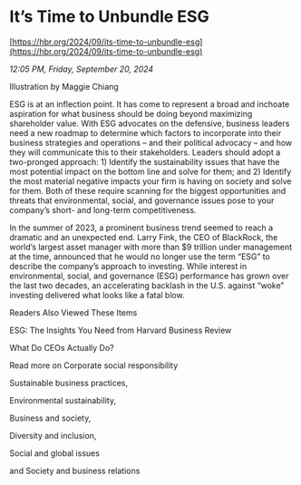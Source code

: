 # It’s Time to Unbundle ESG

[https://hbr.org/2024/09/its-time-to-unbundle-esg](https://hbr.org/2024/09/its-time-to-unbundle-esg)

*12:05 PM, Friday, September 20, 2024*

Illustration by Maggie Chiang

ESG is at an inflection point. It has come to represent a broad and inchoate aspiration for what business should be doing beyond maximizing shareholder value. With ESG advocates on the defensive, business leaders need a new roadmap to determine which factors to incorporate into their business strategies and operations – and their political advocacy – and how they will communicate this to their stakeholders. Leaders should adopt a two-pronged approach: 1) Identify the sustainability issues that have the most potential impact on the bottom line and solve for them; and 2) Identify the most material negative impacts your firm is having on society and solve for them. Both of these require scanning for the biggest opportunities and threats that environmental, social, and governance issues pose to your company’s short- and long-term competitiveness.

In the summer of 2023, a prominent business trend seemed to reach a dramatic and an unexpected end. Larry Fink, the CEO of BlackRock, the world’s largest asset manager with more than $9 trillion under management at the time, announced that he would no longer use the term “ESG” to describe the company’s approach to investing. While interest in environmental, social, and governance (ESG) performance has grown over the last two decades, an accelerating backlash in the U.S. against “woke” investing delivered what looks like a fatal blow.

Readers Also Viewed These Items

ESG: The Insights You Need from Harvard Business Review

What Do CEOs Actually Do?

Read more on Corporate social responsibility

Sustainable business practices,

Environmental sustainability,

Business and society,

Diversity and inclusion,

Social and global issues

and Society and business relations

